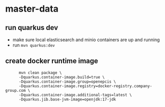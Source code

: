 # master-data

## run quarkus dev

- make sure local elasticsearch and minio containers are up and running
- run ```mvn quarkus:dev```

## create docker runtime image
```shell
      mvn clean package \
      -Dquarkus.container-image.build=true \
      -Dquarkus.container-image.group=openepcis \
      -Dquarkus.container-image.registry=docker-registry.company-group.com \
      -Dquarkus.container-image.additional-tags=latest \
      -Dquarkus.jib.base-jvm-image=openjdk:17-jdk
```